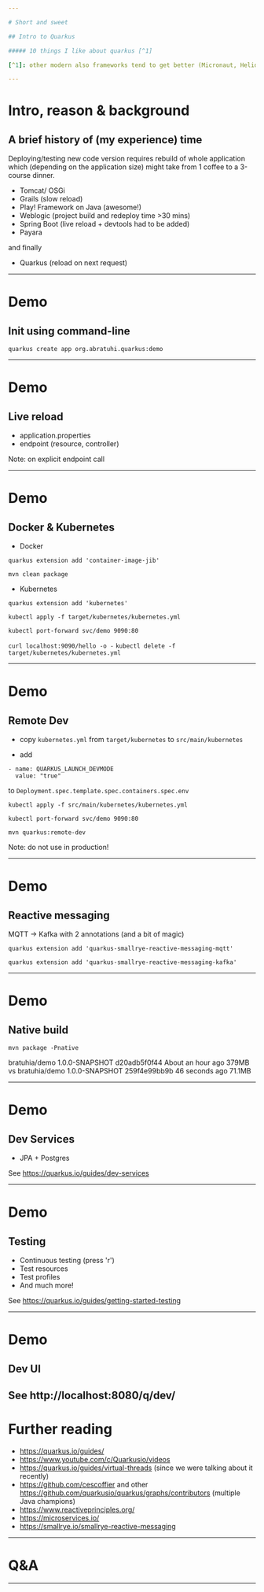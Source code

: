 ```yaml
---

# Short and sweet

## Intro to Quarkus

##### 10 things I like about quarkus [^1]

[^1]: other modern also frameworks tend to get better (Micronaut, Helidon)

---
```


# Intro, reason & background

## A brief history of (my experience) time

Deploying/testing new code version requires rebuild of whole application which (depending on the application size) might take from 1 coffee to a 3-course dinner.

* Tomcat/ OSGi
* Grails (slow reload)
* Play! Framework on Java (awesome!)
* Weblogic (project build and redeploy time >30 mins)
* Spring Boot (live reload + devtools had to be added)
* Payara

and finally

* Quarkus (reload on next request)

---

# Demo

## Init using command-line

`quarkus create app org.abratuhi.quarkus:demo`

---

# Demo

## Live reload

* application.properties
* endpoint (resource, controller)

Note: on explicit endpoint call

---

# Demo

## Docker & Kubernetes

* Docker

`quarkus extension add 'container-image-jib'`

`mvn clean package`

* Kubernetes

`quarkus extension add 'kubernetes'`

`kubectl apply -f target/kubernetes/kubernetes.yml`

`kubectl port-forward svc/demo 9090:80`

`curl localhost:9090/hello -o -`
`kubectl delete -f target/kubernetes/kubernetes.yml`

---

# Demo

## Remote Dev

* copy `kubernetes.yml` from `target/kubernetes` to `src/main/kubernetes`

* add

```
- name: QUARKUS_LAUNCH_DEVMODE
  value: "true"
```

to `Deployment.spec.template.spec.containers.spec.env`

`kubectl apply -f src/main/kubernetes/kubernetes.yml`

`kubectl port-forward svc/demo 9090:80`

`mvn quarkus:remote-dev`


Note: do not use in production!

---

# Demo

## Reactive messaging

MQTT -> Kafka with 2 annotations (and a bit of magic)

`quarkus extension add 'quarkus-smallrye-reactive-messaging-mqtt'`

`quarkus extension add 'quarkus-smallrye-reactive-messaging-kafka'`

---

# Demo

## Native build

`mvn package -Pnative`

bratuhia/demo                              1.0.0-SNAPSHOT   d20adb5f0f44   About an hour ago   379MB
vs
bratuhia/demo                              1.0.0-SNAPSHOT   259f4e99bb9b   46 seconds ago   71.1MB

---

# Demo

## Dev Services

* JPA + Postgres

See https://quarkus.io/guides/dev-services

---

# Demo

## Testing

* Continuous testing (press 'r')
* Test resources
* Test profiles
* And much more!

See https://quarkus.io/guides/getting-started-testing

---

# Demo

## Dev UI

See http://localhost:8080/q/dev/
---

# Further reading

* https://quarkus.io/guides/
* https://www.youtube.com/c/Quarkusio/videos
* https://quarkus.io/guides/virtual-threads (since we were talking about it recently)
* https://github.com/cescoffier and other https://github.com/quarkusio/quarkus/graphs/contributors (multiple Java champions)
* https://www.reactiveprinciples.org/
* https://microservices.io/
* https://smallrye.io/smallrye-reactive-messaging

---

# Q&A

---
